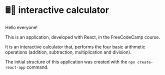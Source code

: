 # 🖩📌 interactive calculator
Hello everyone! 

This is an application, developed with React, in the FreeCodeCamp course. 

It is an interactive calculator that, performs the four basic arithmetic operations (addition, subtraction, multiplication and division).

The initial structure of this application was created with the `npx create-react-app` command.
